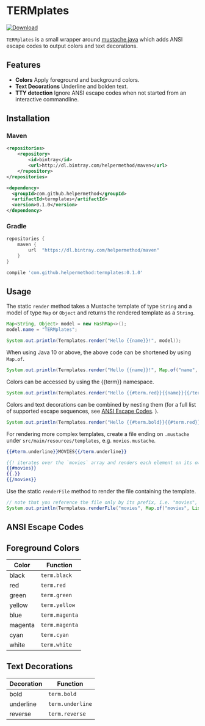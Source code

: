 # TERMplates

[![Download](https://api.bintray.com/packages/helpermethod/maven/termplates/images/download.svg)](https://bintray.com/helpermethod/maven/termplates/_latestVersion)

`TERMplates` is a small wrapper around [mustache.java](https://github.com/spullara/mustache.java) which adds
ANSI escape codes to output colors and text decorations.

## Features

* **Colors** Apply foreground and background colors.
* **Text Decorations** Underline and bolden text.
* **TTY detection** Ignore ANSI escape codes when not started from an interactive commandline.

## Installation

### Maven

```xml
<repositories>
    <repository>
        <id>bintray</id>
        <url>http://dl.bintray.com/helpermethod/maven</url>
    </repository>
</repositories>

<dependency>
  <groupId>com.github.helpermethod</groupId>
  <artifactId>termplates</artifactId>
  <version>0.1.0</version>
</dependency>
```

### Gradle

```groovy
repositories {
    maven {
        url  "https://dl.bintray.com/helpermethod/maven"
    }
}

compile 'com.github.helpermethod:termplates:0.1.0'
```

## Usage

The static `render` method takes a Mustache template of type `String` and a model of type `Map` or `Object`
and returns the rendered template as a `String`.

```java
Map<String, Object> model = new HashMap<>();
model.name = "TERMplates";

System.out.println(Termplates.render("Hello {{name}}!", model));
```

When using Java 10 or above, the above code can be shortened by using `Map.of`.

```java
System.out.println(Termplates.render("Hello {{name}}!", Map.of("name", "TERMplates")));
```

Colors can be accessed by using the {{term}} namespace.

```java
System.out.println(Termplates.render("Hello {{#term.red}}{{name}}{{/term.red}}", Map.of("name", "TERMplates")));
```

Colors and text decorations can be combined by nesting them (for a full list of supported escape sequences, see [ANSI Escape Codes](#ansi-escape-codes).
).

```java
System.out.println(Termplates.render("Hello {{#term.bold}}{{#term.red}}{{name}}{{/term.red}}{{term.bold}}", Map.of("name", "TERMplates")));
```

For rendering more complex templates, create a file ending on `.mustache` under `src/main/resources/templates`, e.g.
`movies.mustache`.

```hbs
{{#term.underline}}MOVIES{{/term.underline}}

{{! iterates over the `movies` array and renders each element on its own line }}
{{#movies}}
{{.}}
{{/movies}}
```

Use the static `renderFile` method to render the file containing the template.

```java
// note that you reference the file only by its prefix, i.e. "movies", not "movies.mustache"
System.out.println(Termplates.renderFile("movies", Map.of("movies", List.of("Evil Dead", "Evil Dead 2", "Army Of Darkness"))));
```

## ANSI Escape Codes

## Foreground Colors

| Color | Function |
| --- | --- |
| black | `term.black` |
| red | `term.red` |
| green | `term.green` |
| yellow | `term.yellow` |
| blue | `term.magenta` |
| magenta | `term.magenta` |
| cyan | `term.cyan` |
| white | `term.white` |

## Text Decorations

| Decoration | Function |
| --- | --- |
| bold | `term.bold` |
| underline | `term.underline` |
| reverse | `term.reverse` |
